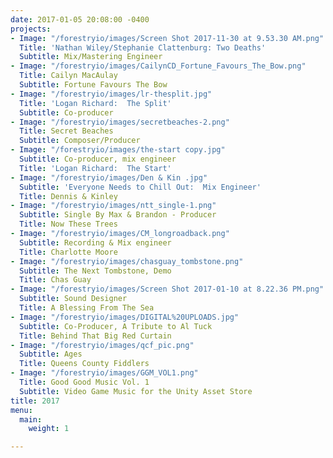 ```yaml
---
date: 2017-01-05 20:08:00 -0400
projects:
- Image: "/forestryio/images/Screen Shot 2017-11-30 at 9.53.30 AM.png"
  Title: 'Nathan Wiley/Stephanie Clattenburg: Two Deaths'
  Subtitle: Mix/Mastering Engineer
- Image: "/forestryio/images/CailynCD_Fortune_Favours_The_Bow.png"
  Title: Cailyn MacAulay
  Subtitle: Fortune Favours The Bow
- Image: "/forestryio/images/lr-thesplit.jpg"
  Title: 'Logan Richard:  The Split'
  Subtitle: Co-producer
- Image: "/forestryio/images/secretbeaches-2.png"
  Title: Secret Beaches
  Subtitle: Composer/Producer
- Image: "/forestryio/images/the-start copy.jpg"
  Subtitle: Co-producer, mix engineer
  Title: 'Logan Richard:  The Start'
- Image: "/forestryio/images/Den & Kin .jpg"
  Subtitle: 'Everyone Needs to Chill Out:  Mix Engineer'
  Title: Dennis & Kinley
- Image: "/forestryio/images/ntt_single-1.png"
  Subtitle: Single By Max & Brandon - Producer
  Title: Now These Trees
- Image: "/forestryio/images/CM_longroadback.png"
  Subtitle: Recording & Mix engineer
  Title: Charlotte Moore
- Image: "/forestryio/images/chasguay_tombstone.png"
  Subtitle: The Next Tombstone, Demo
  Title: Chas Guay
- Image: "/forestryio/images/Screen Shot 2017-01-10 at 8.22.36 PM.png"
  Subtitle: Sound Designer
  Title: A Blessing From The Sea
- Image: "/forestryio/images/DIGITAL%20UPLOADS.jpg"
  Subtitle: Co-Producer, A Tribute to Al Tuck
  Title: Behind That Big Red Curtain
- Image: "/forestryio/images/qcf_pic.png"
  Subtitle: Ages
  Title: Queens County Fiddlers
- Image: "/forestryio/images/GGM_VOL1.png"
  Title: Good Good Music Vol. 1
  Subtitle: Video Game Music for the Unity Asset Store
title: 2017
menu:
  main:
    weight: 1

---
```

